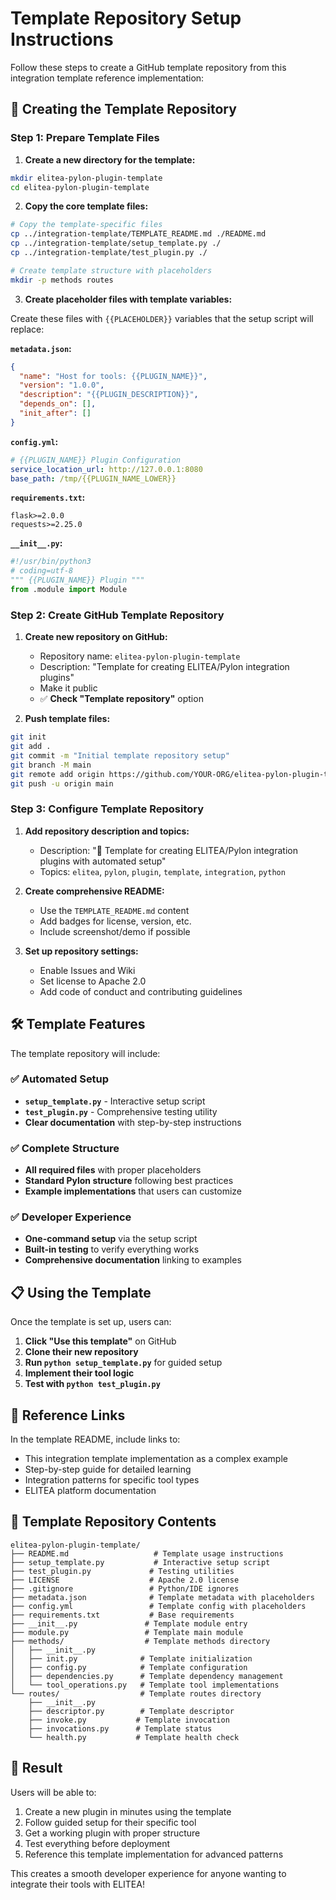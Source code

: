 # Template Repository Setup Instructions

Follow these steps to create a GitHub template repository from this integration template reference implementation:

## 🎯 Creating the Template Repository

### Step 1: Prepare Template Files

1. **Create a new directory for the template:**
```bash
mkdir elitea-pylon-plugin-template
cd elitea-pylon-plugin-template
```

2. **Copy the core template files:**
```bash
# Copy the template-specific files
cp ../integration-template/TEMPLATE_README.md ./README.md
cp ../integration-template/setup_template.py ./
cp ../integration-template/test_plugin.py ./

# Create template structure with placeholders
mkdir -p methods routes
```

3. **Create placeholder files with template variables:**

Create these files with `{{PLACEHOLDER}}` variables that the setup script will replace:

**`metadata.json`:**
```json
{
  "name": "Host for tools: {{PLUGIN_NAME}}",
  "version": "1.0.0",
  "description": "{{PLUGIN_DESCRIPTION}}",
  "depends_on": [],
  "init_after": []
}
```

**`config.yml`:**
```yaml
# {{PLUGIN_NAME}} Plugin Configuration
service_location_url: http://127.0.0.1:8080
base_path: /tmp/{{PLUGIN_NAME_LOWER}}
```

**`requirements.txt`:**
```
flask>=2.0.0
requests>=2.25.0
```

**`__init__.py`:**
```python
#!/usr/bin/python3
# coding=utf-8
""" {{PLUGIN_NAME}} Plugin """
from .module import Module
```

### Step 2: Create GitHub Template Repository

1. **Create new repository on GitHub:**
   - Repository name: `elitea-pylon-plugin-template`
   - Description: "Template for creating ELITEA/Pylon integration plugins"
   - Make it public
   - ✅ **Check "Template repository"** option

2. **Push template files:**
```bash
git init
git add .
git commit -m "Initial template repository setup"
git branch -M main
git remote add origin https://github.com/YOUR-ORG/elitea-pylon-plugin-template.git
git push -u origin main
```

### Step 3: Configure Template Repository

1. **Add repository description and topics:**
   - Description: "🚀 Template for creating ELITEA/Pylon integration plugins with automated setup"
   - Topics: `elitea`, `pylon`, `plugin`, `template`, `integration`, `python`

2. **Create comprehensive README:**
   - Use the `TEMPLATE_README.md` content
   - Add badges for license, version, etc.
   - Include screenshot/demo if possible

3. **Set up repository settings:**
   - Enable Issues and Wiki
   - Set license to Apache 2.0
   - Add code of conduct and contributing guidelines

## 🛠️ Template Features

The template repository will include:

### ✅ Automated Setup
- **`setup_template.py`** - Interactive setup script
- **`test_plugin.py`** - Comprehensive testing utility
- **Clear documentation** with step-by-step instructions

### ✅ Complete Structure
- **All required files** with proper placeholders
- **Standard Pylon structure** following best practices
- **Example implementations** that users can customize

### ✅ Developer Experience
- **One-command setup** via the setup script
- **Built-in testing** to verify everything works
- **Comprehensive documentation** linking to examples

## 📋 Using the Template

Once the template is set up, users can:

1. **Click "Use this template"** on GitHub
2. **Clone their new repository**
3. **Run `python setup_template.py`** for guided setup
4. **Implement their tool logic**
5. **Test with `python test_plugin.py`**

## 🔗 Reference Links

In the template README, include links to:
- This integration template implementation as a complex example
- Step-by-step guide for detailed learning
- Integration patterns for specific tool types
- ELITEA platform documentation

## 📝 Template Repository Contents

```
elitea-pylon-plugin-template/
├── README.md                   # Template usage instructions
├── setup_template.py           # Interactive setup script
├── test_plugin.py             # Testing utilities
├── LICENSE                    # Apache 2.0 license
├── .gitignore                 # Python/IDE ignores
├── metadata.json              # Template metadata with placeholders
├── config.yml                 # Template config with placeholders
├── requirements.txt           # Base requirements
├── __init__.py               # Template module entry
├── module.py                 # Template main module
├── methods/                  # Template methods directory
│   ├── __init__.py
│   ├── init.py              # Template initialization
│   ├── config.py            # Template configuration
│   ├── dependencies.py      # Template dependency management
│   └── tool_operations.py   # Template tool implementations
└── routes/                  # Template routes directory
    ├── __init__.py
    ├── descriptor.py        # Template descriptor
    ├── invoke.py           # Template invocation
    ├── invocations.py      # Template status
    └── health.py           # Template health check
```

## 🎉 Result

Users will be able to:
1. Create a new plugin in minutes using the template
2. Follow guided setup for their specific tool
3. Get a working plugin with proper structure
4. Test everything before deployment
5. Reference this template implementation for advanced patterns

This creates a smooth developer experience for anyone wanting to integrate their tools with ELITEA!
